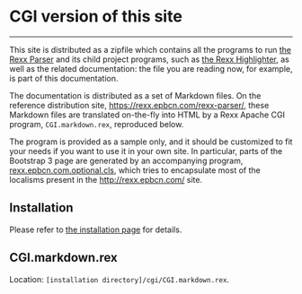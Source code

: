 CGI version of this site
========================

-----------

This site is distributed as a zipfile which contains
all the programs to run [the Rexx Parser](/rexx-parser/)
and its child project programs, such as
[the Rexx Highlighter](/rexx-parser/doc/highlighter/),
as well as the related documentation: the file you
are reading now, for example, is part of this documentation.

The documentation is distributed as a set of Markdown
files. On the reference distribution site,
<https://rexx.epbcn.com/rexx-parser/>, these Markdown
files are translated on-the-fly into HTML by
a Rexx Apache CGI program, `CGI.markdown.rex`,
reproduced below.

The program is provided as a sample only, and it should be
customized to fit your needs if you want to use it
in your own site. In particular, parts of the
Bootstrap 3 page are generated by an accompanying
program, [rexx.epbcn.com.optional.cls](rexx.epbcn.com.optional.cls),
which tries to encapsulate most of the localisms
present in the <http://rexx.epbcn.com/> site.

Installation
------------

Please refer to [the installation page](/rexx-parser/doc/guide/install/) for details.

CGI.markdown.rex
----------------

Location: `[installation directory]/cgi/CGI.markdown.rex`.

~~~rexx {source=CGI.markdown.rex}
~~~
